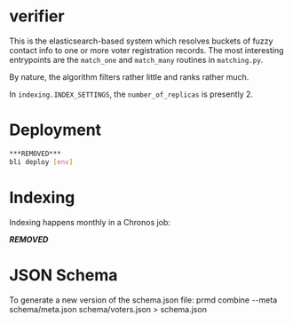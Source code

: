 verifier
================

This is the elasticsearch-based system which resolves buckets of fuzzy contact
info to one or more voter registration records. The most interesting
entrypoints are the `match_one` and `match_many` routines in
`matching.py`.

By nature, the algorithm filters rather little and ranks rather much.

In `indexing.INDEX_SETTINGS`, the `number_of_replicas` is presently 2.

Deployment
==========

```bash
***REMOVED***
bli deploy [env]
```

Indexing
==========
Indexing happens monthly in a Chronos job:

***REMOVED***

JSON Schema
==========
To generate a new version of the schema.json file:
prmd combine --meta schema/meta.json schema/voters.json > schema.json
